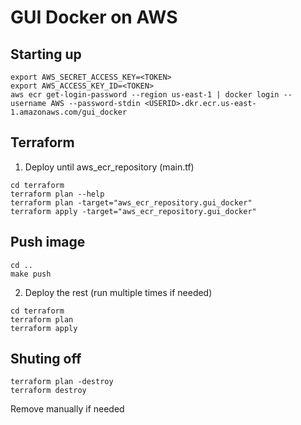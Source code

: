 # GUI Docker on AWS
## Starting up
```
export AWS_SECRET_ACCESS_KEY=<TOKEN>
export AWS_ACCESS_KEY_ID=<TOKEN>
aws ecr get-login-password --region us-east-1 | docker login --username AWS --password-stdin <USERID>.dkr.ecr.us-east-1.amazonaws.com/gui_docker
```
## Terraform
1. Deploy until aws_ecr_repository (main.tf)
```
cd terraform
terraform plan --help
terraform plan -target="aws_ecr_repository.gui_docker"
terraform apply -target="aws_ecr_repository.gui_docker"
```
## Push image
```
cd ..
make push
```
2. Deploy the rest (run multiple times if needed)
```
cd terraform
terraform plan
terraform apply
```

## Shuting off
```
terraform plan -destroy
terraform destroy
```
Remove manually if needed
